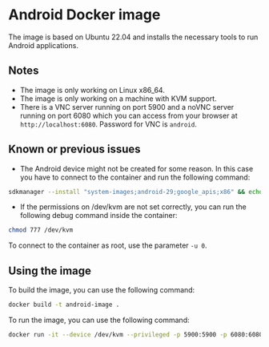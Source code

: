 # Android Docker image

The image is based on Ubuntu 22.04 and installs the necessary tools to run Android applications.

## Notes

- The image is only working on Linux x86_64.
- The image is only working on a machine with KVM support.
- There is a VNC server running on port 5900 and a noVNC server running on port 6080 which you can access from your
  browser at `http://localhost:6080`. Password for VNC is `android`.

## Known or previous issues

- The Android device might not be created for some reason. In this case you have to connect to the container and run the
  following command:

```bash
sdkmanager --install "system-images;android-29;google_apis;x86" && echo "no" | avdmanager create avd -n test_device -k "system-images;android-29;google_apis;x86" -d pixel
```

- If the permissions on /dev/kvm are not set correctly, you can run the following debug command inside the container:

```bash
chmod 777 /dev/kvm
```

To connect to the container as root, use the parameter `-u 0`.

## Using the image

To build the image, you can use the following command:

```bash
docker build -t android-image .
```

To run the image, you can use the following command:

```bash
docker run -it --device /dev/kvm --privileged -p 5900:5900 -p 6080:6080 android-image
```